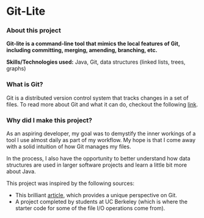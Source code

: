 # Git-Lite

### About this project

**Git-lite is a command-line tool that mimics the local features of Git, including committing, merging, amending, branching, etc.**

**Skills/Technologies used:** Java, Git, data structures (linked lists,
trees, graphs)

### What is Git?

Git is a distributed version control system that tracks changes in
a set of files. To read more about Git and what it can do, checkout
the following [link](https://git-scm.com/).

### Why did I make this project?

As an aspiring developer, my goal was to demystify the inner workings
of a tool I use almost daily as part of my workflow. My hope is that
I come away with a solid intuition of how Git manages my files.

In the process, I also have the opportunity to better understand how
data structures are used in larger software projects and learn a little
bit more about Java.

This project was inspired by the following sources:
- This brilliant [article](https://blog.jayway.com/2013/03/03/git-is-a-purely-functional-data-structure/), which provides a unique perspective on Git.
- A project completed by students at UC Berkeley (which is where the starter code for some of the file I/O operations come from).
